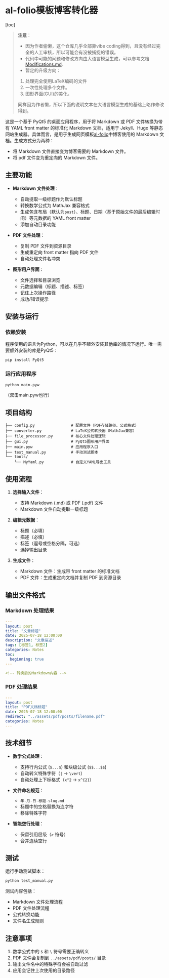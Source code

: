 # al-folio模板博客转化器

[toc]

> **注意**：
>
> - 因为作者偷懒，这个仓库几乎全部靠vibe coding得到，且没有经过完全的人工审核，所以可能会有没被捕捉的错误。
> - 代码中可能的问题和修改方向由大语言模型生成，可以参考文档[Modifications.md](Modifications.md).
> - 暂定的升级方向：
>
> 1. 处理完全使用LaTeX编码的文件
> 2. 一次性处理多个文件。
> 3. 图形界面(GUI)的美化。
>
> 同样因为作者懒，所以下面的说明文本在大语言模型生成的基础上略作修改得到。

这是一个基于 PyQt5 的桌面应用程序，用于将 Markdown 或 PDF 文件转换为带有 YAML front matter 的标准化 Markdown 文档，适用于 Jekyll、Hugo 等静态网站生成器。具体而言，是用于生成网页模板[al-folio](https://github.com/alshedivat/al-folio)中博客使用的 Markdown 文档。生成方式分为两种：

- 将 Markdown 文件直接变为博客需要的 Markdown 文件。
- 将 pdf 文件变为重定向的 Markdown 文件。

## 主要功能

- **Markdown 文件处理**：
  - 自动提取一级标题作为默认标题
  - 转换数学公式为 MathJax 兼容格式
  - 生成包含布局（默认为`post`）、标题、日期（基于原始文件的最后编辑时间）等元数据的 YAML front matter
  - 添加自动目录功能

- **PDF 文件处理**：
  - 复制 PDF 文件到资源目录
  - 生成重定向 front matter 指向 PDF 文件
  - 自动处理文件名冲突

- **图形用户界面**：
  - 文件选择和目录浏览
  - 元数据编辑（标题、描述、标签）
  - 记住上次操作路径
  - 成功/错误提示

## 安装与运行

### 依赖安装

程序使用的语言为Python，可以在几乎不额外安装其他库的情况下运行。唯一需要额外安装的库是PyQt5：

```bash
pip install PyQt5
```

### 运行应用程序

```bash
python main.pyw
```

（双击main.pyw也行）

## 项目结构

```text
├── config.py                # 配置文件（PDF存储路径、公式格式）
├── converter.py             # LaTeX公式转换器（MathJax兼容）
├── file_processor.py        # 核心文件处理逻辑
├── gui.py                   # PyQt5图形用户界面
├── main.pyw                 # 应用程序入口
├── test_manual.py           # 手动测试脚本
└── tools/
    └── MyYaml.py            # 自定义YAML导出工具
```

## 使用流程

1. **选择输入文件**：
   - 支持 Markdown (.md) 或 PDF (.pdf) 文件
   - Markdown 文件自动提取一级标题

2. **编辑元数据**：
   - 标题（必填）
   - 描述（必填）
   - 标签（逗号或空格分隔，可选）
   - 选择输出目录

3. **生成文件**：
   - Markdown 文件：生成带 front matter 的标准文档
   - PDF 文件：生成重定向文档并复制 PDF 到资源目录

## 输出文件格式

### Markdown 处理结果

```yaml
---
layout: post
title: "文章标题"
date: 2025-07-18 12:00:00
description: "文章描述"
tags: [标签1, 标签2]
categories: Notes
toc:
  beginning: true
---

<!-- 转换后的Markdown内容 -->
```

### PDF 处理结果

```yaml
---
layout: post
title: "PDF文档标题"
date: 2025-07-18 12:00:00
redirect: "../assets/pdf/posts/filename.pdf"
categories: Notes
---
```

## 技术细节

- **数学公式处理**：
  - 支持行内公式 (`$...$`) 和块级公式 (`$$...$$`)
  - 自动转义特殊字符（`|` → `\vert`）
  - 自动处理上下标格式（`x^2` → `x^{2}`）

- **文件命名规范**：
  - `年-月-日-标题-slug.md`
  - 标题中的空格替换为连字符
  - 移除特殊字符

- **智能空行处理**：
  - 保留引用层级（`>` 符号）
  - 合并连续空行

## 测试

运行手动测试脚本：

```bash
python test_manual.py
```

测试内容包括：

- Markdown 文件处理流程
- PDF 文件处理流程
- 公式转换功能
- 文件名生成规则

## 注意事项

1. 数学公式中的 `$` 和 `\` 符号需要正确转义
2. PDF 文件会复制到 `../assets/pdf/posts/` 目录
3. 输出文件名中的特殊字符会被自动过滤
4. 应用会记住上次使用的目录路径
